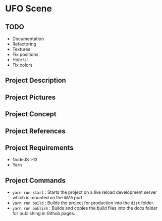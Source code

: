 # UFO Scene

## TODO

- Documentation
- Refactoring
- Textures
- Fix positions
- Hide UI
- Fix colors

## Project Description

## Project Pictures

## Project Concept

## Project References

## Project Requirements

- NodeJS >13
- Yarn

## Project Commands

- ```yarn run start``` : Starts the project on a live reload development server which is mounted on the ```8080``` port.
- ```yarn run build``` : Builds the project for production into the ```dist``` folder.
- ```yarn run publish``` : Builds and copies the build files into the docs folder for publishing in Github pages.